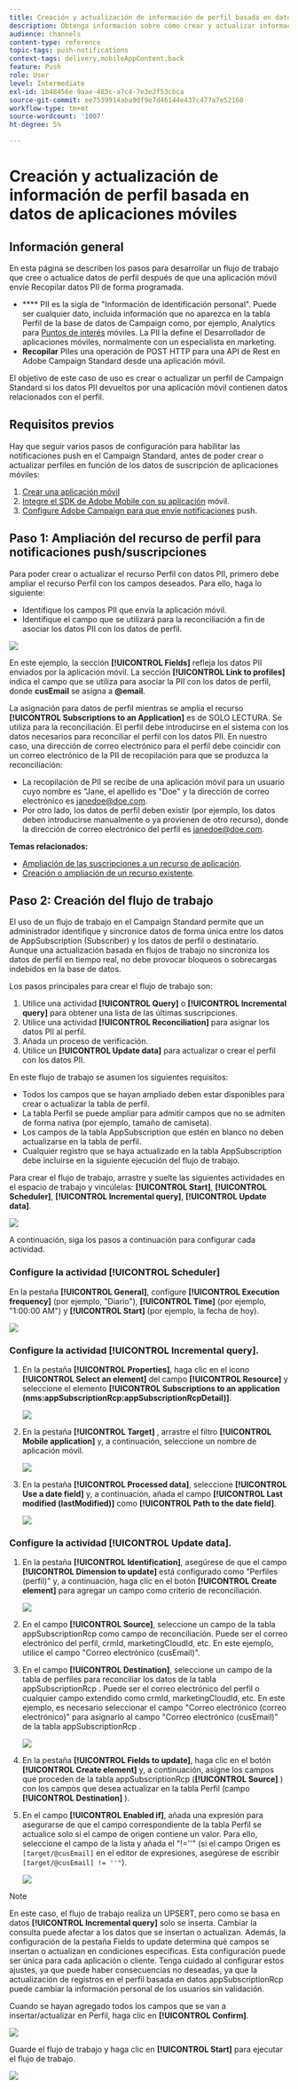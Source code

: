 ```yaml
---
title: Creación y actualización de información de perfil basada en datos de aplicaciones móviles
description: Obtenga información sobre cómo crear y actualizar información de perfil basada en datos de aplicaciones móviles.
audience: channels
content-type: reference
topic-tags: push-notifications
context-tags: delivery,mobileAppContent,back
feature: Push
role: User
level: Intermediate
exl-id: 1b48456e-9aae-485c-a7c4-7e3e2f53cbca
source-git-commit: ee7539914aba9df9e7d46144e437c477a7e52168
workflow-type: tm+mt
source-wordcount: '1007'
ht-degree: 5%

---
```


# Creación y actualización de información de perfil basada en datos de aplicaciones móviles

## Información general

En esta página se describen los pasos para desarrollar un flujo de trabajo que cree o actualice datos de perfil después de que una aplicación móvil envíe Recopilar datos PII de forma programada.

* **** PII es la sigla de &quot;Información de identificación personal&quot;. Puede ser cualquier dato, incluida información que no aparezca en la tabla Perfil de la base de datos de Campaign como, por ejemplo, Analytics para [Puntos de interés](../../integrating/using/about-campaign-points-of-interest-data-integration.md) móviles. La PII la define el Desarrollador de aplicaciones móviles, normalmente con un especialista en marketing.
* **Recopilar** PIIes una operación de POST HTTP para una API de Rest en Adobe Campaign Standard desde una aplicación móvil.

El objetivo de este caso de uso es crear o actualizar un perfil de Campaign Standard si los datos PII devueltos por una aplicación móvil contienen datos relacionados con el perfil.

## Requisitos previos

Hay que seguir varios pasos de configuración para habilitar las notificaciones push en el Campaign Standard, antes de poder crear o actualizar perfiles en función de los datos de suscripción de aplicaciones móviles:

1. [Crear una aplicación móvil](../../administration/using/configuring-a-mobile-application.md)
1. [Integre el SDK de Adobe Mobile con su aplicación](https://helpx.adobe.com/es/campaign/kb/integrate-mobile-sdk.html) móvil.
1. [Configure Adobe Campaign para que envíe notificaciones](https://helpx.adobe.com/es/campaign/kb/configuring-app-sdkv4.html) push.

## Paso 1: Ampliación del recurso de perfil para notificaciones push/suscripciones

Para poder crear o actualizar el recurso Perfil con datos PII, primero debe ampliar el recurso Perfil con los campos deseados. Para ello, haga lo siguiente:

* Identifique los campos PII que envía la aplicación móvil.
* Identifique el campo que se utilizará para la reconciliación a fin de asociar los datos PII con los datos de perfil.

![](assets/update_profile1.png)

En este ejemplo, la sección **[!UICONTROL Fields]** refleja los datos PII enviados por la aplicación móvil. La sección **[!UICONTROL Link to profiles]** indica el campo que se utiliza para asociar la PII con los datos de perfil, donde **cusEmail** se asigna a **@email**.

La asignación para datos de perfil mientras se amplía el recurso **[!UICONTROL Subscriptions to an Application]** es de SOLO LECTURA. Se utiliza para la reconciliación. El perfil debe introducirse en el sistema con los datos necesarios para reconciliar el perfil con los datos PII. En nuestro caso, una dirección de correo electrónico para el perfil debe coincidir con un correo electrónico de la PII de recopilación para que se produzca la reconciliación:

* La recopilación de PII se recibe de una aplicación móvil para un usuario cuyo nombre es &quot;Jane, el apellido es &quot;Doe&quot; y la dirección de correo electrónico es janedoe@doe.com.
* Por otro lado, los datos de perfil deben existir (por ejemplo, los datos deben introducirse manualmente o ya provienen de otro recurso), donde la dirección de correo electrónico del perfil es janedoe@doe.com.

**Temas relacionados:**

* [Ampliación de las suscripciones a un recurso de aplicación](../../developing/using/extending-the-subscriptions-to-an-application-resource.md).
* [Creación o ampliación de un recurso existente](../../developing/using/key-steps-to-add-a-resource.md).

## Paso 2: Creación del flujo de trabajo

El uso de un flujo de trabajo en el Campaign Standard permite que un administrador identifique y sincronice datos de forma única entre los datos de AppSubscription (Subscriber) y los datos de perfil o destinatario. Aunque una actualización basada en flujos de trabajo no sincroniza los datos de perfil en tiempo real, no debe provocar bloqueos o sobrecargas indebidos en la base de datos.

Los pasos principales para crear el flujo de trabajo son:

1. Utilice una actividad **[!UICONTROL Query]** o **[!UICONTROL Incremental query]** para obtener una lista de las últimas suscripciones.
1. Utilice una actividad **[!UICONTROL Reconciliation]** para asignar los datos PII al perfil.
1. Añada un proceso de verificación.
1. Utilice un **[!UICONTROL Update data]** para actualizar o crear el perfil con los datos PII.

En este flujo de trabajo se asumen los siguientes requisitos:

* Todos los campos que se hayan ampliado deben estar disponibles para crear o actualizar la tabla de perfil.
* La tabla Perfil se puede ampliar para admitir campos que no se admiten de forma nativa (por ejemplo, tamaño de camiseta).
* Los campos de la tabla AppSubscription que estén en blanco no deben actualizarse en la tabla de perfil.
* Cualquier registro que se haya actualizado en la tabla AppSubscription debe incluirse en la siguiente ejecución del flujo de trabajo.

Para crear el flujo de trabajo, arrastre y suelte las siguientes actividades en el espacio de trabajo y vincúlelas: **[!UICONTROL Start]**, **[!UICONTROL Scheduler]**, **[!UICONTROL Incremental query]**, **[!UICONTROL Update data]**.

![](assets/update_profile0.png)

A continuación, siga los pasos a continuación para configurar cada actividad.

### Configure la actividad **[!UICONTROL Scheduler]**

En la pestaña **[!UICONTROL General]**, configure **[!UICONTROL Execution frequency]** (por ejemplo, &quot;Diario&quot;), **[!UICONTROL Time]** (por ejemplo, &quot;1:00:00 AM&quot;) y **[!UICONTROL Start]** (por ejemplo, la fecha de hoy).

![](assets/update_profile2.png)

### Configure la actividad **[!UICONTROL Incremental query]**.

1. En la pestaña **[!UICONTROL Properties]**, haga clic en el icono **[!UICONTROL Select an element]** del campo **[!UICONTROL Resource]** y seleccione el elemento **[!UICONTROL Subscriptions to an application (nms:appSubscriptionRcp:appSubscriptionRcpDetail)]**.

   ![](assets/update_profile3.png)

1. En la pestaña **[!UICONTROL Target]** , arrastre el filtro **[!UICONTROL Mobile application]** y, a continuación, seleccione un nombre de aplicación móvil.

   ![](assets/update_profile4.png)

1. En la pestaña **[!UICONTROL Processed data]**, seleccione **[!UICONTROL Use a date field]** y, a continuación, añada el campo **[!UICONTROL Last modified (lastModified)]** como **[!UICONTROL Path to the date field]**.

   ![](assets/update_profile5.png)

### Configure la actividad **[!UICONTROL Update data]**.

1. En la pestaña **[!UICONTROL Identification]**, asegúrese de que el campo **[!UICONTROL Dimension to update]** está configurado como &quot;Perfiles (perfil)&quot; y, a continuación, haga clic en el botón **[!UICONTROL Create element]** para agregar un campo como criterio de reconciliación.

   ![](assets/update_profile_createelement.png)

1. En el campo **[!UICONTROL Source]**, seleccione un campo de la tabla appSubscriptionRcp como campo de reconciliación. Puede ser el correo electrónico del perfil, crmId, marketingCloudId, etc. En este ejemplo, utilice el campo &quot;Correo electrónico (cusEmail)&quot;.

1. En el campo **[!UICONTROL Destination]**, seleccione un campo de la tabla de perfiles para reconciliar los datos de la tabla appSubscriptionRcp . Puede ser el correo electrónico del perfil o cualquier campo extendido como crmId, marketingCloudId, etc. En este ejemplo, es necesario seleccionar el campo &quot;Correo electrónico (correo electrónico)&quot; para asignarlo al campo &quot;Correo electrónico (cusEmail)&quot; de la tabla appSubscriptionRcp .

   ![](assets/update_profile7.png)

1. En la pestaña **[!UICONTROL Fields to update]**, haga clic en el botón **[!UICONTROL Create element]** y, a continuación, asigne los campos que proceden de la tabla appSubscriptionRcp (**[!UICONTROL Source]** ) con los campos que desea actualizar en la tabla Perfil (campo **[!UICONTROL Destination]** ).

1. En el campo **[!UICONTROL Enabled if]**, añada una expresión para asegurarse de que el campo correspondiente de la tabla Perfil se actualice solo si el campo de origen contiene un valor. Para ello, seleccione el campo de la lista y añada el &quot;!=&#39;&#39;&quot; (si el campo Origen es `[target/@cusEmail]` en el editor de expresiones, asegúrese de escribir `[target/@cusEmail] != ''"`).

   ![](assets/update_profile8.png)

>[!NOTE]
>
>En este caso, el flujo de trabajo realiza un UPSERT, pero como se basa en datos **[!UICONTROL Incremental query]** solo se inserta. Cambiar la consulta puede afectar a los datos que se insertan o actualizan.
>Además, la configuración de la pestaña Fields to update determina qué campos se insertan o actualizan en condiciones específicas. Esta configuración puede ser única para cada aplicación o cliente.
>Tenga cuidado al configurar estos ajustes, ya que puede haber consecuencias no deseadas, ya que la actualización de registros en el perfil basada en datos appSubscriptionRcp puede cambiar la información personal de los usuarios sin validación.

Cuando se hayan agregado todos los campos que se van a insertar/actualizar en Perfil, haga clic en **[!UICONTROL Confirm]**.

![](assets/update_profile9.png)

Guarde el flujo de trabajo y haga clic en **[!UICONTROL Start]** para ejecutar el flujo de trabajo.

![](assets/update_profile10.png)
